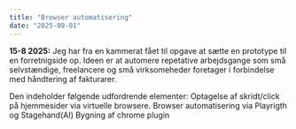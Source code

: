 ```yaml
---
title: "Browser automatisering"
date: "2025-09-01"
---
```


**15-8 2025:**
Jeg har fra en kammerat fået til opgave at sætte en prototype til en forretnigside op. Ideen er at automere repetative arbejdsgange som små selvstændige, freelancere og små virksomeheder foretager i forbindelse med håndtering af fakturarer. 

Den indeholder følgende udfordrende elementer: 
Optagelse af skridt/click på hjemmesider via virtuelle browsere. 
Browser automatisering via Playrigth og Stagehand(AI) 
Bygning af chrome plugin 
